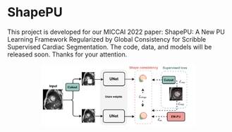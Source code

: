 # ShapePU
This project is developed for our MICCAI 2022 paper: ShapePU: A New PU Learning Framework  Regularized by Global Consistency for Scribble Supervised Cardiac Segmentation. The code, data, and models will be released soon. Thanks for your attention.
<div align=center><img src="ShapePU.png" width="70%" /></div>
